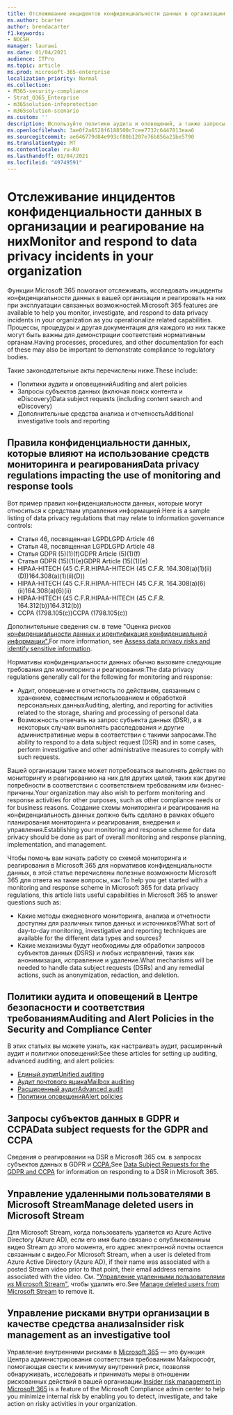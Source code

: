 ```yaml
---
title: Отслеживание инцидентов конфиденциальности данных в организации и реагирование на них
ms.author: bcarter
author: brendacarter
f1.keywords:
- NOCSH
manager: laurawi
ms.date: 01/04/2021
audience: ITPro
ms.topic: article
ms.prod: microsoft-365-enterprise
localization_priority: Normal
ms.collection:
- M365-security-compliance
- Strat_O365_Enterprise
- m365solution-infoprotection
- m365solution-scenario
ms.custom: ''
description: Используйте политики аудита и оповещений, а также запросы субъектов данных для отслеживания инцидентов персональных данных и реагирования на них.
ms.openlocfilehash: 3ae0f2a6528f6188500c7cee7732c6447013eaa6
ms.sourcegitcommit: ae646779d84e993cf80b1207e76b856a21be5790
ms.translationtype: MT
ms.contentlocale: ru-RU
ms.lasthandoff: 01/04/2021
ms.locfileid: "49749591"
---
```

# <a name="monitor-and-respond-to-data-privacy-incidents-in-your-organization"></a><span data-ttu-id="a5314-103">Отслеживание инцидентов конфиденциальности данных в организации и реагирование на них</span><span class="sxs-lookup"><span data-stu-id="a5314-103">Monitor and respond to data privacy incidents in your organization</span></span>

<span data-ttu-id="a5314-104">Функции Microsoft 365 помогают отслеживать, исследовать инциденты конфиденциальности данных в вашей организации и реагировать на них при эксплуатации связанных возможностей.</span><span class="sxs-lookup"><span data-stu-id="a5314-104">Microsoft 365 features are available to help you monitor, investigate, and respond to data privacy incidents in your organization as you operationalize related capabilities.</span></span> <span data-ttu-id="a5314-105">Процессы, процедуры и другая документация для каждого из них также могут быть важны для демонстрации соответствия нормативным органам.</span><span class="sxs-lookup"><span data-stu-id="a5314-105">Having processes, procedures, and other documentation for each of these may also be important to demonstrate compliance to regulatory bodies.</span></span>

<span data-ttu-id="a5314-106">Такие законодательные акты перечислены ниже.</span><span class="sxs-lookup"><span data-stu-id="a5314-106">These include:</span></span> 

- <span data-ttu-id="a5314-107">Политики аудита и оповещений</span><span class="sxs-lookup"><span data-stu-id="a5314-107">Auditing and alert policies</span></span>
- <span data-ttu-id="a5314-108">Запросы субъектов данных (включая поиск контента и eDiscovery)</span><span class="sxs-lookup"><span data-stu-id="a5314-108">Data subject requests (including content search and eDiscovery)</span></span>
- <span data-ttu-id="a5314-109">Дополнительные средства анализа и отчетность</span><span class="sxs-lookup"><span data-stu-id="a5314-109">Additional investigative tools and reporting</span></span>

## <a name="data-privacy-regulations-impacting-the-use-of-monitoring-and-response-tools"></a><span data-ttu-id="a5314-110">Правила конфиденциальности данных, которые влияют на использование средств мониторинга и реагирования</span><span class="sxs-lookup"><span data-stu-id="a5314-110">Data privacy regulations impacting the use of monitoring and response tools</span></span>

<span data-ttu-id="a5314-111">Вот пример правил конфиденциальности данных, которые могут относиться к средствам управления информацией:</span><span class="sxs-lookup"><span data-stu-id="a5314-111">Here is a sample listing of data privacy regulations that may relate to information governance controls:</span></span>

- <span data-ttu-id="a5314-112">Статья 46, посвященная LGPD</span><span class="sxs-lookup"><span data-stu-id="a5314-112">LGPD Article 46</span></span>
- <span data-ttu-id="a5314-113">Статья 48, посвященная LGPD</span><span class="sxs-lookup"><span data-stu-id="a5314-113">LGPD Article 48</span></span>
- <span data-ttu-id="a5314-114">Статья GDPR (5)(1)(f)</span><span class="sxs-lookup"><span data-stu-id="a5314-114">GDPR Article (5)(1)(f)</span></span>
- <span data-ttu-id="a5314-115">Статья GDPR (15)(1)(e)</span><span class="sxs-lookup"><span data-stu-id="a5314-115">GDPR Article (15)(1)(e)</span></span>
- <span data-ttu-id="a5314-116">HIPAA-HITECH (45 C.F.R.</span><span class="sxs-lookup"><span data-stu-id="a5314-116">HIPAA-HITECH (45 C.F.R.</span></span> <span data-ttu-id="a5314-117">164.308(a)(1)(ii)(D))</span><span class="sxs-lookup"><span data-stu-id="a5314-117">164.308(a)(1)(ii)(D))</span></span>
- <span data-ttu-id="a5314-118">HIPAA-HITECH (45 C.F.R.</span><span class="sxs-lookup"><span data-stu-id="a5314-118">HIPAA-HITECH (45 C.F.R.</span></span> <span data-ttu-id="a5314-119">164.308(a)(6)(ii)</span><span class="sxs-lookup"><span data-stu-id="a5314-119">164.308(a)(6)(ii)</span></span>
- <span data-ttu-id="a5314-120">HIPAA-HITECH (45 C.F.R.</span><span class="sxs-lookup"><span data-stu-id="a5314-120">HIPAA-HITECH (45 C.F.R.</span></span> <span data-ttu-id="a5314-121">164.312(b))</span><span class="sxs-lookup"><span data-stu-id="a5314-121">164.312(b))</span></span>
- <span data-ttu-id="a5314-122">CCPA (1798.105(c))</span><span class="sxs-lookup"><span data-stu-id="a5314-122">CCPA (1798.105(c))</span></span>

<span data-ttu-id="a5314-123">Дополнительные сведения см. в теме "Оценка рисков [конфиденциальности данных и идентификация конфиденциальной информации".](information-protection-deploy-assess.md)</span><span class="sxs-lookup"><span data-stu-id="a5314-123">For more information, see [Assess data privacy risks and identify sensitive information](information-protection-deploy-assess.md).</span></span>

<span data-ttu-id="a5314-124">Нормативы конфиденциальности данных обычно вызовите следующие требования для мониторинга и реагирования:</span><span class="sxs-lookup"><span data-stu-id="a5314-124">The data privacy regulations generally call for the following for monitoring and response:</span></span>

- <span data-ttu-id="a5314-125">Аудит, оповещение и отчетность по действиям, связанным с хранением, совместным использованием и обработкой персональных данных</span><span class="sxs-lookup"><span data-stu-id="a5314-125">Auditing, alerting, and reporting for activities related to the storage, sharing and processing of personal data</span></span>
- <span data-ttu-id="a5314-126">Возможность отвечать на запрос субъекта данных (DSR), а в некоторых случаях выполнять расследования и другие административные меры в соответствии с такими запросами.</span><span class="sxs-lookup"><span data-stu-id="a5314-126">The ability to respond to a data subject request (DSR) and in some cases, perform investigative and other administrative measures to comply with such requests.</span></span>

<span data-ttu-id="a5314-127">Вашей организации также может потребоваться выполнять действия по мониторингу и реагированию на них для других целей, таких как другие потребности в соответствии с соответствием требованиям или бизнес-причины.</span><span class="sxs-lookup"><span data-stu-id="a5314-127">Your organization may also wish to perform monitoring and response activities for other purposes, such as other compliance needs or for business reasons.</span></span> <span data-ttu-id="a5314-128">Создание схемы мониторинга и реагирования на конфиденциальность данных должно быть сделано в рамках общего планирования мониторинга и реагирования, внедрения и управления.</span><span class="sxs-lookup"><span data-stu-id="a5314-128">Establishing your monitoring and response scheme for data privacy should be done as part of overall monitoring and response planning, implementation, and management.</span></span>

<span data-ttu-id="a5314-129">Чтобы помочь вам начать работу со схемой мониторинга и реагирования в Microsoft 365 для нормативов конфиденциальности данных, в этой статье перечислены полезные возможности Microsoft 365 для ответа на такие вопросы, как:</span><span class="sxs-lookup"><span data-stu-id="a5314-129">To help you get started with a monitoring and response scheme in Microsoft 365 for data privacy regulations, this article lists useful capabilities in Microsoft 365 to answer questions such as:</span></span> 

- <span data-ttu-id="a5314-130">Какие методы ежедневного мониторинга, анализа и отчетности доступны для различных типов данных и источников?</span><span class="sxs-lookup"><span data-stu-id="a5314-130">What sort of day-to-day monitoring, investigative and reporting techniques are available for the different data types and sources?</span></span>
- <span data-ttu-id="a5314-131">Какие механизмы будут необходимы для обработки запросов субъектов данных (DSRS) и любых исправлений, таких как анонимизация, исправление и удаление.</span><span class="sxs-lookup"><span data-stu-id="a5314-131">What mechanisms will be needed to handle data subject requests (DSRs) and any remedial actions, such as anonymization, redaction, and deletion.</span></span>

## <a name="auditing-and-alert-policies-in-the-security-and-compliance-center"></a><span data-ttu-id="a5314-132">Политики аудита и оповещений в Центре безопасности и соответствия требованиям</span><span class="sxs-lookup"><span data-stu-id="a5314-132">Auditing and Alert Policies in the Security and Compliance Center</span></span>

<span data-ttu-id="a5314-133">В этих статьях вы можете узнать, как настраивать аудит, расширенный аудит и политики оповещений:</span><span class="sxs-lookup"><span data-stu-id="a5314-133">See these articles for setting up auditing, advanced auditing, and alert policies:</span></span>

- [<span data-ttu-id="a5314-134">Единый аудит</span><span class="sxs-lookup"><span data-stu-id="a5314-134">Unified auditing</span></span>](../compliance/search-the-audit-log-in-security-and-compliance.md)
- [<span data-ttu-id="a5314-135">Аудит почтового ящика</span><span class="sxs-lookup"><span data-stu-id="a5314-135">Mailbox auditing</span></span>](../compliance/enable-mailbox-auditing.md)
- [<span data-ttu-id="a5314-136">Расширенный аудит</span><span class="sxs-lookup"><span data-stu-id="a5314-136">Advanced audit</span></span>](../compliance/advanced-audit.md)
- [<span data-ttu-id="a5314-137">Политики оповещений</span><span class="sxs-lookup"><span data-stu-id="a5314-137">Alert policies</span></span>](../compliance/alert-policies.md)

## <a name="data-subject-requests-for-the-gdpr-and-ccpa"></a><span data-ttu-id="a5314-138">Запросы субъектов данных в GDPR и CCPA</span><span class="sxs-lookup"><span data-stu-id="a5314-138">Data subject requests for the GDPR and CCPA</span></span>

<span data-ttu-id="a5314-139">Сведения о реагировании на DSR в Microsoft 365 см. в запросах субъектов данных в GDPR и [CCPA.](../compliance/gdpr-dsr-office365.md)</span><span class="sxs-lookup"><span data-stu-id="a5314-139">See [Data Subject Requests for the GDPR and CCPA](../compliance/gdpr-dsr-office365.md) for information on responding to a DSR in Microsoft 365.</span></span>

## <a name="manage-deleted-users-in-microsoft-stream"></a><span data-ttu-id="a5314-140">Управление удаленными пользователями в Microsoft Stream</span><span class="sxs-lookup"><span data-stu-id="a5314-140">Manage deleted users in Microsoft Stream</span></span>

<span data-ttu-id="a5314-141">Для Microsoft Stream, когда пользователь удаляется из Azure Active Directory (Azure AD), если его имя было связано с опубликованным видео Stream до этого момента, его адрес электронной почты остается связанным с видео.</span><span class="sxs-lookup"><span data-stu-id="a5314-141">For Microsoft Stream, when a user is deleted from Azure Active Directory (Azure AD), if their name was associated with a posted Stream video prior to that point, their email address remains associated with the video.</span></span> <span data-ttu-id="a5314-142">См. ["Управление удаленными пользователями из Microsoft Stream",](https://docs.microsoft.com/stream/managing-deleted-users) чтобы удалить его.</span><span class="sxs-lookup"><span data-stu-id="a5314-142">See [Manage deleted users from Microsoft Stream](https://docs.microsoft.com/stream/managing-deleted-users) to remove it.</span></span>

## <a name="insider-risk-management-as-an-investigative-tool"></a><span data-ttu-id="a5314-143">Управление рисками внутри организации в качестве средства анализа</span><span class="sxs-lookup"><span data-stu-id="a5314-143">Insider risk management as an investigative tool</span></span>

<span data-ttu-id="a5314-144">Управление внутренними рисками в [Microsoft 365](../compliance/insider-risk-management.md) — это функция Центра администрирования соответствия требованиям Майкрософт, помогающая свести к минимуму внутренний риск, позволяя обнаруживать, исследовать и принимать меры в отношении рискованных действий в вашей организации.</span><span class="sxs-lookup"><span data-stu-id="a5314-144">[Insider risk management in Microsoft 365](../compliance/insider-risk-management.md) is a feature of the Microsoft Compliance admin center to help you minimize internal risk by enabling you to detect, investigate, and take action on risky activities in your organization.</span></span>
